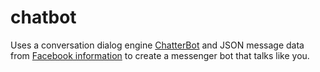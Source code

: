 # chatbot

Uses a conversation dialog engine [ChatterBot](https://github.com/gunthercox/ChatterBot) and JSON message data from [Facebook information](https://www.facebook.com/settings?tab=your_facebook_information) to create a messenger bot that talks like you.
